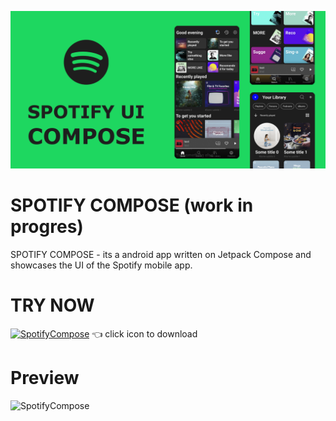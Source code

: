 ![GitHub Cards Preview](art/banner.png?raw=true)

# SPOTIFY COMPOSE (work in progres)
SPOTIFY COMPOSE - its a android app written on Jetpack Compose
and showcases the UI of the Spotify mobile app.

# TRY NOW 

[![SpotifyCompose](https://github.com/droidbaza/SpotifyCompose/blob/master/app/src/main/res/mipmap-hdpi/ic_launcher.png)](https://github.com/droidbaza/SpotifyCompose/raw/master/app/release/app-release.apk)
👈 click icon to download

# Preview
![SpotifyCompose](art/preview.gif)

